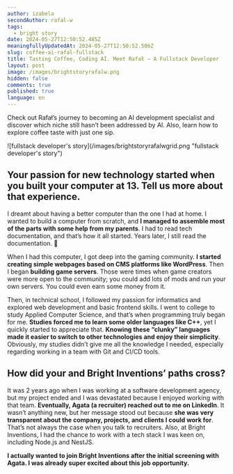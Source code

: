 ```yaml
---
author: izabela
secondAuthor: rafal-w
tags:
  - bright story
date: 2024-05-27T12:50:52.485Z
meaningfullyUpdatedAt: 2024-05-27T12:50:52.506Z
slug: coffee-ai-rafal-fullstack
title: Tasting Coffee, Coding AI. Meet Rafał – A Fullstack Developer
layout: post
image: /images/brightstoryrafalw.png
hidden: false
comments: true
published: true
language: en
---
```

Check out Rafał’s journey to becoming an AI development specialist and discover which niche still hasn’t been addressed by AI. Also, learn how to explore coffee taste with just one sip.

<div className="image">![fullstack developer's story](/images/brightstoryrafalwgrid.png "fullstack developer's story")</div>

## Your passion for new technology started when you built your computer at 13. Tell us more about that experience.

I dreamt about having a better computer than the one I had at home. I wanted to build a computer from scratch, and **I managed to assemble most of the parts with some help from my parents**. I had to read tech documentation, and that’s how it all started. Years later, I still read the documentation. 🙂

When I had this computer, I got deep into the gaming community. **I started creating simple webpages based on CMS platforms like WordPress**. Then I began **building game servers**. Those were times when game creators were more open to the community; you could add lots of mods and run your own servers. You could even earn some money from it.

Then, in technical school, I followed my passion for informatics and explored web development and basic frontend skills. I went to college to study Applied Computer Science, and that’s when programming truly began for me. **Studies forced me to learn some older languages like C++**, yet I quickly started to appreciate that. **Knowing these “clunky” languages made it easier to switch to other technologies and enjoy their simplicity**. Obviously, my studies didn’t give me all the knowledge I needed, especially regarding working in a team with Git and CI/CD tools.

## How did your and Bright Inventions’ paths cross?

It was 2 years ago when I was working at a software development agency, but my project ended and I was devastated because I enjoyed working with that team. **Eventually, Agata (a recruiter) reached out to me on LinkedIn**. It wasn’t anything new, but her message stood out because **she was very transparent about the company, projects, and clients I could work for**. That’s not always the case when you talk to recruiters. Also, at Bright Inventions, I had the chance to work with a tech stack I was keen on, including Node.js and NestJS.

**I actually wanted to join Bright Inventions after the initial screening with Agata. I was already super excited about this job opportunity.**
